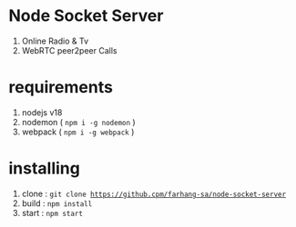 # Node Socket Server
1. Online Radio & Tv
2. WebRTC peer2peer Calls

# requirements 
1. nodejs v18
2. nodemon ( <code>npm i -g nodemon</code> )
3. webpack ( <code>npm i -g webpack</code> )

# installing
1. clone : <code>git clone https://github.cpm/farhang-sa/node-socket-server</code>
2. build : <code>npm install</code>
3. start : <code>npm start</code>
